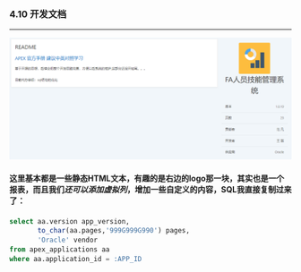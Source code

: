 ### 4.10 开发文档

---

![](https://github.com/397179459/APEX_FA/blob/master/img/4.detil_img/4101.PNG)

#### 这里基本都是一些静态HTML文本，有趣的是右边的logo那一块，其实也是一个报表，而且我们*还可以添加虚拟列*，增加一些自定义的内容，SQL我直接复制过来了：
```sql
select aa.version app_version,
       to_char(aa.pages,'999G999G990') pages,
       'Oracle' vendor
from apex_applications aa
where aa.application_id = :APP_ID
```